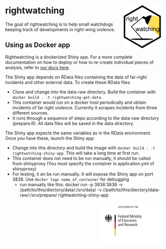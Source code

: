 
<!-- README.md is generated from README.Rmd. Please edit that file -->

# rightwatching <a href='https://rightwatching.org'><img src='man/figures/logo.png' align="right" height="139" /></a>

<!-- badges: start -->

<!-- badges: end -->

The goal of rightwatching is to help small watchdogs keeping track of
developments in right-wing violence.

## Using as Docker app

Rightwatching is a dockerized Shiny app. For a more complete
documentation on how to deploy or how to re-create individual pieces of
analysis, refer to [our docs here](https://docs.rightwatching.org/).

The Shiny app depends on RData files containing the data of far-right
incidents and other external data. To create these RData files:

  - Clone and change into the data-raw directory. Build the container
    with `docker build . -t rightwatching-get-data`.
  - This container would run on a docker host periodically and obtain
    incidents of far right violence. Currently it scrapes incidents from
    three different sources.
  - It runs through a sequence of steps according to the data-raw
    directory (prepare.R). All data files will be saved in the data
    directory.

The Shiny app expects the same variables as in the RData environment.
Once you have these, launch the Shiny app:

  - Change into this directory and build the image with `docker build .
    -t rightwatching-shiny-app`. This will take a long time at first
    run.
  - This container does not need to be run manually, it should be called
    from shinyproxy (You must specify the container in application.yml
    of shinyproxy)
  - For testing, it an be run manually. It will expose the Shiny app on
    port 3838. Use `docker logs name_of_container` for debugging
      - run manually like this: docker run -p 3838:3838 -v
        /path/to/this/diectory/data/:/srv/data/ -v
        //path/to/this/diectory/data-raw/:/srv/prepare/
        rightwatching-shiny-app

<a href='https://rightwatching.org'><img src='inst/app/www/BMBF_eng.png' align="right" height="139" /></a>
